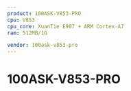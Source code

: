 ```yaml
---
product: 100ASK-V853-PRO
cpu: V853
cpu_core: XuanTie E907 + ARM Cortex-A7
ram: 512MB/1G

vendor: 100ask-v853-pro
---
```


# 100ASK-V853-PRO

